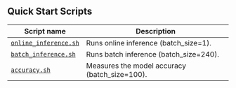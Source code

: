 <!--- 40. Quick Start Scripts -->
## Quick Start Scripts

| Script name | Description |
|-------------|-------------|
| [`online_inference.sh`](/quickstart/image_recognition/tensorflow/inceptionv4/inference/cpu/online_inference.sh) | Runs online inference (batch_size=1). |
| [`batch_inference.sh`](/quickstart/image_recognition/tensorflow/inceptionv4/inference/cpu/batch_inference.sh) | Runs batch inference (batch_size=240). |
| [`accuracy.sh`](/quickstart/image_recognition/tensorflow/inceptionv4/inference/cpu/accuracy.sh) | Measures the model accuracy (batch_size=100). |

